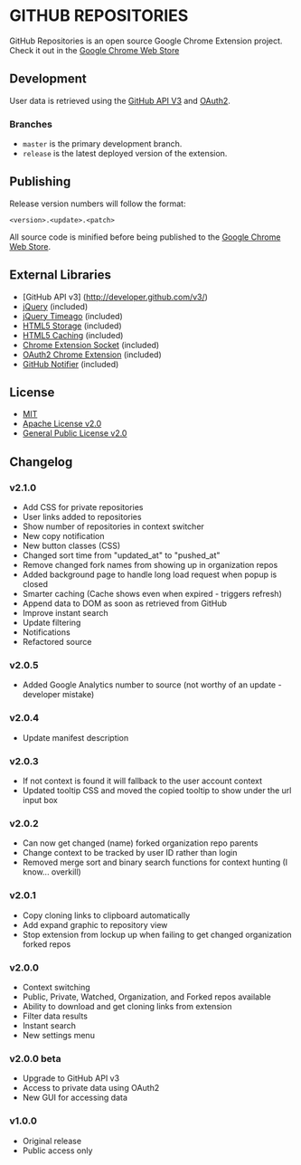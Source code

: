 GITHUB REPOSITORIES
===================
GitHub Repositories is an open source Google Chrome Extension project.
Check it out in the [Google Chrome Web Store](https://chrome.google.com/webstore/detail/jgekomkdphbcbfpnfjgcmjnnhfikinmn)

Development
-----------
User data is retrieved using the [GitHub API V3](http://developer.github.com/v3/) and [OAuth2](http://oauth.net/2/).

### Branches ###
- `master` is the primary development branch.
- `release` is the latest deployed version of the extension.

Publishing
----------
Release version numbers will follow the format:

`<version>.<update>.<patch>`

All source code is minified before being published to the [Google Chrome Web Store](https://chrome.google.com/webstore/detail/jgekomkdphbcbfpnfjgcmjnnhfikinmn).

External Libraries
------------------
- [GitHub API v3] (http://developer.github.com/v3/)
- [jQuery](https://github.com/jquery/jquery) (included)
- [jQuery Timeago](https://github.com/rmm5t/jquery-timeago) (included)
- [HTML5 Storage](https://github.com/jjNford/html5-storage) (included)
- [HTML5 Caching](https://github.com/jjNford/html5-caching) (included)
- [Chrome Extension Socket](https://github.com/jjNford/chrome-extension-socket) (included)
- [OAuth2 Chrome Extension](https://github.com/jjNford/oauth2-chrome-extension) (included)
- [GitHub Notifier](https://github.com/sindresorhus/GitHub-Notifier) (included)

License
-------
- [MIT](http://www.opensource.org/licenses/mit-license.php)
- [Apache License v2.0](http://www.apache.org/licenses/LICENSE-2.0.html)
- [General Public License v2.0](http://www.opensource.org/licenses/gpl-2.0.php)

Changelog
---------

### v2.1.0
- Add CSS for private repositories
- User links added to repositories
- Show number of repositories in context switcher
- New copy notification
- New button classes (CSS)
- Changed sort time from "updated_at" to "pushed_at"
- Remove changed fork names from showing up in organization repos
- Added background page to handle long load request when popup is closed
- Smarter caching (Cache shows even when expired - triggers refresh)
- Append data to DOM as soon as retrieved from GitHub
- Improve instant search
- Update filtering
- Notifications
- Refactored source

### v2.0.5
- Added Google Analytics number to source (not worthy of an update - developer mistake)

### v2.0.4
- Update manifest description

### v2.0.3
- If not context is found it will fallback to the user account context
- Updated tooltip CSS and moved the copied tooltip to show under the url input box

### v2.0.2
- Can now get changed (name) forked organization repo parents
- Change context to be tracked by user ID rather than login
- Removed merge sort and binary search functions for context hunting (I know... overkill)

### v2.0.1
- Copy cloning links to clipboard automatically
- Add expand graphic to repository view
- Stop extension from lockup up when failing to get changed organization forked repos

### v2.0.0
- Context switching
- Public, Private, Watched, Organization, and Forked repos available
- Ability to download and get cloning links from extension
- Filter data results
- Instant search
- New settings menu

### v2.0.0 beta
- Upgrade to GitHub API v3
- Access to private data using OAuth2
- New GUI for accessing data

### v1.0.0
- Original release
- Public access only